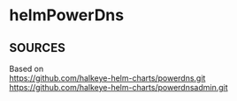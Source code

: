 # helmPowerDns

## SOURCES
Based on \
https://github.com/halkeye-helm-charts/powerdns.git \
https://github.com/halkeye-helm-charts/powerdnsadmin.git
